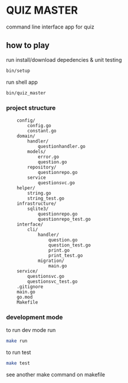 # QUIZ MASTER

command line interface app for quiz

## how to play

run install/download depedencies  & unit testing

```bash
bin/setup
```
run shell app

```bash
bin/quiz_master
```

### project structure

```
    config/
        config.go
        constant.go
    domain/
        handler/
            questionhandler.go
        models/
            error.go
            question.go
        repository/
            questionrepo.go
        service
            questionsvc.go
    helper/
        string.go
        string_test.go
    infrastructure/
        sqlite3/
            questionrepo.go
            questionrepo_test.go
    interface/
        cli/
            handler/
                question.go
                question_test.go
                print.go
                print_test.go
            migration/
                main.go
    service/
        questionsvc.go
        questionsvc_test.go
    .gitignore
    main.go
    go.mod
    Makefile
```

### development mode

to run dev mode run
```bash
make run
```

to run test 
```bash
make test
```

see another make command on makefile

